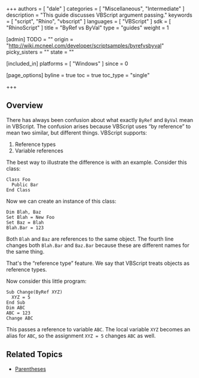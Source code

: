+++
authors = [ "dale" ]
categories = [ "Miscellaneous", "Intermediate" ]
description = "This guide discusses VBScript argument passing."
keywords = [ "script", "Rhino", "vbscript" ]
languages = [ "VBScript" ]
sdk = [ "RhinoScript" ]
title = "ByRef vs ByVal"
type = "guides"
weight = 1

[admin]
TODO = ""
origin = "http://wiki.mcneel.com/developer/scriptsamples/byrefvsbyval"
picky_sisters = ""
state = ""

[included_in]
platforms = [ "Windows" ]
since = 0

[page_options]
byline = true
toc = true
toc_type = "single"

+++

 
## Overview

There has always been confusion about what exactly `ByRef` and `ByVal` mean in VBScript.  The confusion arises because VBScript uses “by reference” to mean two similar, but different things.  VBScript supports:

1. Reference types
1. Variable references

The best way to illustrate the difference is with an example.  Consider this class:

```vbnet
Class Foo
  Public Bar
End Class
```

Now we can create an instance of this class:

```vbnet
Dim Blah, Baz
Set Blah = New Foo
Set Baz = Blah
Blah.Bar = 123
```

Both `Blah` and `Baz` are references to the same object. The fourth line changes both `Blah.Bar` and `Baz.Bar` because these are different names for the same thing.

That's the “reference type” feature.  We say that VBScript treats objects as reference types.

Now consider this little program:

```vbnet
Sub Change(ByRef XYZ)
  XYZ = 5
End Sub
Dim ABC
ABC = 123
Change ABC
```

This passes a reference to variable `ABC`. The local variable `XYZ` becomes an alias for `ABC`, so the assignment `XYZ = 5` changes `ABC` as well.

## Related Topics

- [Parentheses](/guides/rhinoscript/parentheses)
